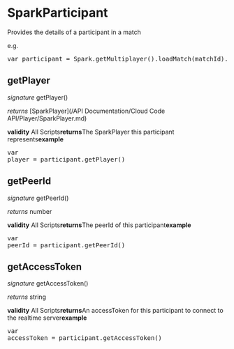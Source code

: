 # SparkParticipant

Provides the details of a participant in a match

e.g.

<pre rel="highlighter" code-brush="js" contenteditable="false">var participant = Spark.getMultiplayer().loadMatch(matchId).getParticipants[0];</pre>



## getPlayer
_signature_ getPlayer()</p>
_returns_ [SparkPlayer](/API Documentation/Cloud Code API/Player/SparkPlayer.md)</p>
<b>validity</b> All Scripts<b>returns</b>The SparkPlayer this participant represents<b>example</b><pre rel="highlighter" code-brush="js" contenteditable="false">var player = participant.getPlayer()</pre>

## getPeerId
_signature_ getPeerId()</p>
_returns_ number</p>
<b>validity</b> All Scripts<b>returns</b>The peerId of this participant<b>example</b><pre rel="highlighter" code-brush="js" contenteditable="false">var peerId = participant.getPeerId()</pre>

## getAccessToken
_signature_ getAccessToken()</p>
_returns_ string</p>
<b>validity</b> All Scripts<b>returns</b>An accessToken for this participant to connect to the realtime server<b>example</b><pre rel="highlighter" code-brush="js" contenteditable="false">var accessToken = participant.getAccessToken()</pre>

